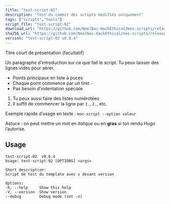```yaml
---
title: "test-script-02"
description: "Test du commit des scripts modifiés uniquement"
tags: ["scripts","tools"]
script_file: "test-script-02"
download_url: "https://github.com/NoelNac-HackEthical/mes-scripts/releases/download/r-2025-10-07-1717/test-script-02"
sha256_url: "https://github.com/NoelNac-HackEthical/mes-scripts/releases/download/r-2025-10-07-1717/test-script-02.sha256"
version: "test-script-02 v0.8.4"
---
```


Titre court de présentation (facultatif)

Un paragraphe d’introduction sur ce que fait le script.
Tu peux laisser des lignes vides pour aérer.

- Points principaux en liste à puces
- Chaque point commence par un tiret `-`
- Pas besoin d’indentation spéciale

1. Tu peux aussi faire des listes numérotées
2. Il suffit de commencer la ligne par `1.`, `2.`, etc.

Exemple rapide d’usage en texte :
`mon-script --option valeur`

Astuce : on peut mettre un mot en *italique* ou en **gras** si ton rendu Hugo l’autorise.

## Usage

```
test-script-02  v0.8.4
Usage: test-script-02 [OPTIONS] <args>

Short description:
Script de test du template avec v devant version

Options:
-h, --help     Show this help
-V, --version  Show version
--debug        Debug mode (set -x)
```
